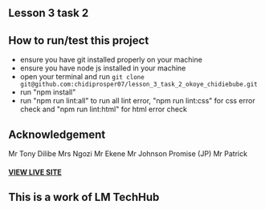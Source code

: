 ## Lesson 3 task 2
## How to run/test this project
* ensure you have git installed properly on your machine
* ensure you have node js installed in your machine
* open your terminal and run `git clone git@github.com:chidiprosper07/lesson_3_task_2_okoye_chidiebube.git`
* run "npm install"
* run "npm run lint:all" to run all lint error, "npm run lint:css" for css error check and "npm run lint:html" for html error check
## Acknowledgement
Mr Tony Dilibe
Mrs Ngozi
Mr Ekene
Mr Johnson Promise (JP)
Mr Patrick
#### [VIEW LIVE SITE]( https://chidiprosper07.github.io/lesson_3_task_2_okoye_chidiebube/)
## This is a work of LM TechHub